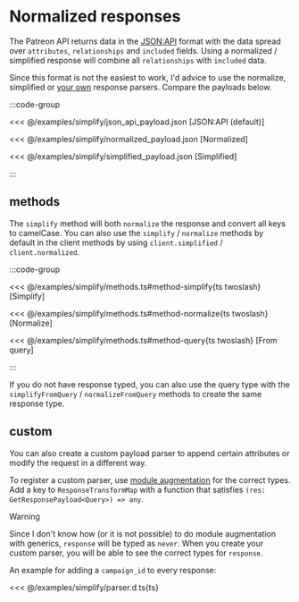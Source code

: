 # Normalized responses

The Patreon API returns data in the [JSON:API](https://jsonapi.org/) format with the data spread over `attributes`, `relationships` and `included` fields. Using a normalized / simplified response will combine all `relationships` with `included` data.

Since this format is not the easiest to work, I'd advice to use the normalize, simplified or [your own](#custom) response parsers. Compare the payloads below.

:::code-group

<<< @/examples/simplify/json_api_payload.json [JSON:API (default)]

<<< @/examples/simplify/normalized_payload.json [Normalized]

<<< @/examples/simplify/simplified_payload.json [Simplified]

:::


## methods

The `simplify` method will both `normalize` the response and convert all keys to camelCase. You can also use the `simplify` / `normalize` methods by default in the client methods by using `client.simplified` / `client.normalized`.

:::code-group

<<< @/examples/simplify/methods.ts#method-simplify{ts twoslash} [Simplify]

<<< @/examples/simplify/methods.ts#method-normalize{ts twoslash} [Normalize]

<<< @/examples/simplify/methods.ts#method-query{ts twoslash} [From query]

:::

If you do not have response typed, you can also use the query type with the `simplifyFromQuery` / `normalizeFromQuery` methods to create the same response type.

## custom

You can also create a custom payload parser to append certain attributes or modify the request in a different way.

To register a custom parser, use [module augmentation](../configuration#module-augmentation) for the correct types.
Add a key to `ResponseTransformMap` with a function that satisfies `(res: GetResponsePayload<Query>) => any`.

> [!WARNING]
> Since I don't know how (or it is not possible) to do module augmentation with generics, `response` will be typed as `never`.
> When you create your custom parser, you will be able to see the correct types for `response`.

An example for adding a `campaign_id` to every response:

<<< @/examples/simplify/parser.d.ts{ts}
